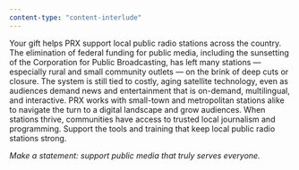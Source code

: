 ```yaml
---
content-type: "content-interlude"
---
```


Your gift helps PRX support local public radio stations across the country. The elimination of federal funding for public media, including the sunsetting of the Corporation for Public Broadcasting, has left many stations — especially rural and small community outlets — on the brink of deep cuts or closure. The system is still tied to costly, aging satellite technology, even as audiences demand news and entertainment that is on-demand, multilingual, and interactive. PRX works with small-town and metropolitan stations alike to navigate the turn to a digital landscape and grow audiences. When stations thrive, communities have access to trusted local journalism and programming. Support the tools and training that keep local public radio stations strong.

_Make a statement: support public media that truly serves everyone._
